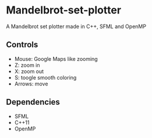 # Mandelbrot-set-plotter
A Mandelbrot set plotter made in C++, SFML and OpenMP

## Controls
- Mouse: Google Maps like zooming
- Z: zoom in
- X: zoom out
- S: toogle smooth coloring
- Arrows: move

## Dependencies
- SFML
- C++11
- OpenMP
